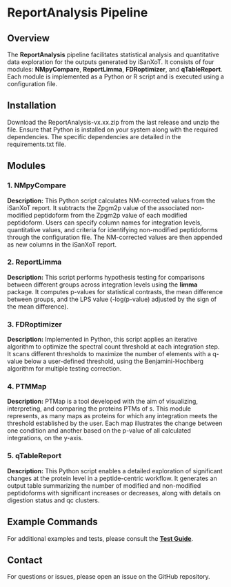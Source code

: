 # ReportAnalysis Pipeline

## Overview
The **ReportAnalysis** pipeline facilitates statistical analysis and quantitative data exploration for the outputs generated by iSanXoT. It consists of four modules: **NMpyCompare**, **ReportLimma**, **FDRoptimizer**, and **qTableReport**. Each module is implemented as a Python or R script and is executed using a configuration file.

## Installation
Download the ReportAnalysis-vx.xx.zip from the last release and unzip the file. Ensure that Python is installed on your system along with the required dependencies. The specific dependencies are detailed in the requirements.txt file. 

## Modules

### 1. NMpyCompare
**Description:**
This Python script calculates NM-corrected values from the iSanXoT report. It subtracts the Zpgm2p value of the associated non-modified peptidoform from the Zpgm2p value of each modified peptidoform. Users can specify column names for integration levels, quantitative values, and criteria for identifying non-modified peptidoforms through the configuration file. The NM-corrected values are then appended as new columns in the iSanXoT report.

### 2. ReportLimma
**Description:**
This script performs hypothesis testing for comparisons between different groups across integration levels using the **limma** package. It computes p-values for statistical contrasts, the mean difference between groups, and the LPS value (-log(p-value) adjusted by the sign of the mean difference).

### 3. FDRoptimizer
**Description:**
Implemented in Python, this script applies an iterative algorithm to optimize the spectral count threshold at each integration step. It scans different thresholds to maximize the number of elements with a q-value below a user-defined threshold, using the Benjamini-Hochberg algorithm for multiple testing correction.

### 4. PTMMap
**Description:**
PTMap is a tool developed with the aim of visualizing, interpreting, and comparing the proteins PTMs of s. This module represents, as many maps as proteins for which any integration meets the threshold established by the user. Each map illustrates the change between one condition and another based on the p-value of all calculated integrations, on the y-axis.

### 5. qTableReport
**Description:**
This Python script enables a detailed exploration of significant changes at the protein level in a peptide-centric workflow. It generates an output table summarizing the number of modified and non-modified peptidoforms with significant increases or decreases, along with details on digestion status and qc clusters.


## Example Commands

For additional examples and tests, please consult the **[Test Guide](TESTS.md)**.


## Contact
For questions or issues, please open an issue on the GitHub repository.


